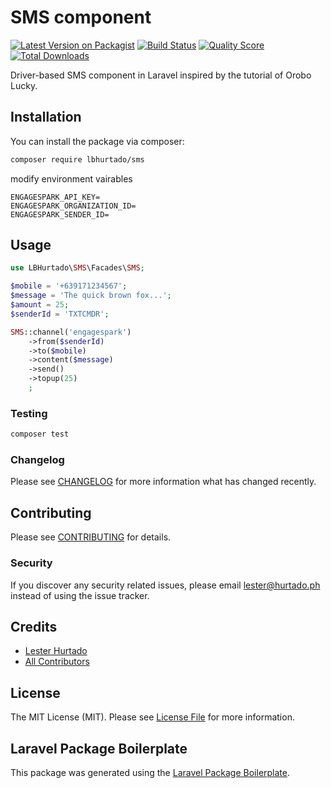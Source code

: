 # SMS component

[![Latest Version on Packagist](https://img.shields.io/packagist/v/lbhurtado/sms.svg?style=flat-square)](https://packagist.org/packages/lbhurtado/sms)
[![Build Status](https://img.shields.io/travis/lbhurtado/sms/master.svg?style=flat-square)](https://travis-ci.org/lbhurtado/sms)
[![Quality Score](https://img.shields.io/scrutinizer/g/lbhurtado/sms.svg?style=flat-square)](https://scrutinizer-ci.com/g/lbhurtado/sms)
[![Total Downloads](https://img.shields.io/packagist/dt/lbhurtado/sms.svg?style=flat-square)](https://packagist.org/packages/lbhurtado/sms)

Driver-based SMS component in Laravel inspired by the tutorial of Orobo Lucky.

## Installation

You can install the package via composer:

```bash
composer require lbhurtado/sms
```

modify environment vairables
```dotenv
ENGAGESPARK_API_KEY=
ENGAGESPARK_ORGANIZATION_ID=
ENGAGESPARK_SENDER_ID=
```

## Usage

``` php
use LBHurtado\SMS\Facades\SMS;

$mobile = '+639171234567';
$message = 'The quick brown fox...';
$amount = 25;
$senderId = 'TXTCMDR';

SMS::channel('engagespark')
    ->from($senderId)
    ->to($mobile)
    ->content($message)
    ->send()
    ->topup(25)
    ;
```

### Testing

``` bash
composer test
```

### Changelog

Please see [CHANGELOG](CHANGELOG.md) for more information what has changed recently.

## Contributing

Please see [CONTRIBUTING](CONTRIBUTING.md) for details.

### Security

If you discover any security related issues, please email lester@hurtado.ph instead of using the issue tracker.

## Credits

- [Lester Hurtado](https://github.com/lbhurtado)
- [All Contributors](../../contributors)

## License

The MIT License (MIT). Please see [License File](LICENSE.md) for more information.

## Laravel Package Boilerplate

This package was generated using the [Laravel Package Boilerplate](https://laravelpackageboilerplate.com).
